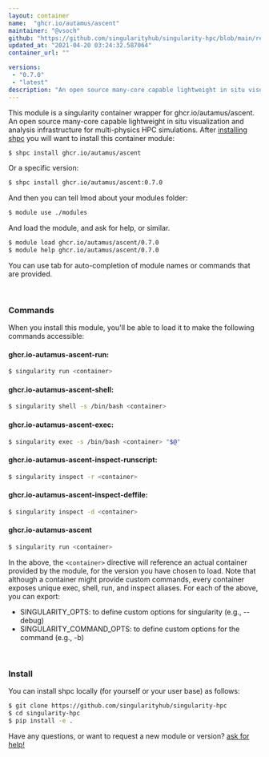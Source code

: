 ```yaml
---
layout: container
name:  "ghcr.io/autamus/ascent"
maintainer: "@vsoch"
github: "https://github.com/singularityhub/singularity-hpc/blob/main/registry/ghcr.io/autamus/ascent/container.yaml"
updated_at: "2021-04-20 03:24:32.587064"
container_url: ""

versions:
 - "0.7.0"
 - "latest"
description: "An open source many-core capable lightweight in situ visualization and analysis infrastructure for multi-physics HPC simulations."
---
```


This module is a singularity container wrapper for ghcr.io/autamus/ascent.
An open source many-core capable lightweight in situ visualization and analysis infrastructure for multi-physics HPC simulations.
After [installing shpc](#install) you will want to install this container module:

```bash
$ shpc install ghcr.io/autamus/ascent
```

Or a specific version:

```bash
$ shpc install ghcr.io/autamus/ascent:0.7.0
```

And then you can tell lmod about your modules folder:

```bash
$ module use ./modules
```

And load the module, and ask for help, or similar.

```bash
$ module load ghcr.io/autamus/ascent/0.7.0
$ module help ghcr.io/autamus/ascent/0.7.0
```

You can use tab for auto-completion of module names or commands that are provided.

<br>

### Commands

When you install this module, you'll be able to load it to make the following commands accessible:

#### ghcr.io-autamus-ascent-run:

```bash
$ singularity run <container>
```

#### ghcr.io-autamus-ascent-shell:

```bash
$ singularity shell -s /bin/bash <container>
```

#### ghcr.io-autamus-ascent-exec:

```bash
$ singularity exec -s /bin/bash <container> "$@"
```

#### ghcr.io-autamus-ascent-inspect-runscript:

```bash
$ singularity inspect -r <container>
```

#### ghcr.io-autamus-ascent-inspect-deffile:

```bash
$ singularity inspect -d <container>
```



#### ghcr.io-autamus-ascent

```bash
$ singularity run <container>
```


In the above, the `<container>` directive will reference an actual container provided
by the module, for the version you have chosen to load. Note that although a container
might provide custom commands, every container exposes unique exec, shell, run, and
inspect aliases. For each of the above, you can export:

 - SINGULARITY_OPTS: to define custom options for singularity (e.g., --debug)
 - SINGULARITY_COMMAND_OPTS: to define custom options for the command (e.g., -b)

<br>
  
### Install

You can install shpc locally (for yourself or your user base) as follows:

```bash
$ git clone https://github.com/singularityhub/singularity-hpc
$ cd singularity-hpc
$ pip install -e .
```

Have any questions, or want to request a new module or version? [ask for help!](https://github.com/singularityhub/singularity-hpc/issues)